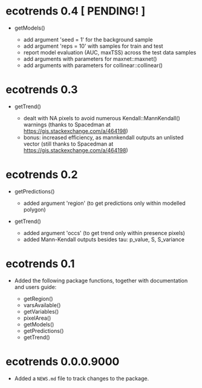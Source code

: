 # ecotrends 0.4  [ PENDING! ]

-   getModels()

    -   add argument 'seed = 1' for the background sample
    -   add argument 'reps = 10' with samples for train and test
    -   report model evaluation (AUC, maxTSS) across the test data samples
    -   add arguments with parameters for maxnet::maxnet()
    -   add arguments with parameters for collinear::collinear()


# ecotrends 0.3

-   getTrend()

    -   dealt with NA pixels to avoid numerous Kendall::MannKendall() warnings (thanks to Spacedman at https://gis.stackexchange.com/a/464198)
    -   bonus: increased efficiency, as mannkendall outputs an unlisted vector (still thanks to Spacedman at https://gis.stackexchange.com/a/464198)


# ecotrends 0.2

-   getPredictions()

    -   added argument 'region' (to get predictions only within modelled polygon)


-   getTrend()

    -   added argument 'occs' (to get trend only within presence pixels)
    -   added Mann-Kendall outputs besides tau: p_value, S, S_variance


# ecotrends 0.1

-   Added the following package functions, together with documentation and users guide:

    -   getRegion()
    -   varsAvailable()
    -   getVariables()
    -   pixelArea()
    -   getModels()
    -   getPredictions()
    -   getTrend()


# ecotrends 0.0.0.9000

-   Added a `NEWS.md` file to track changes to the package.
